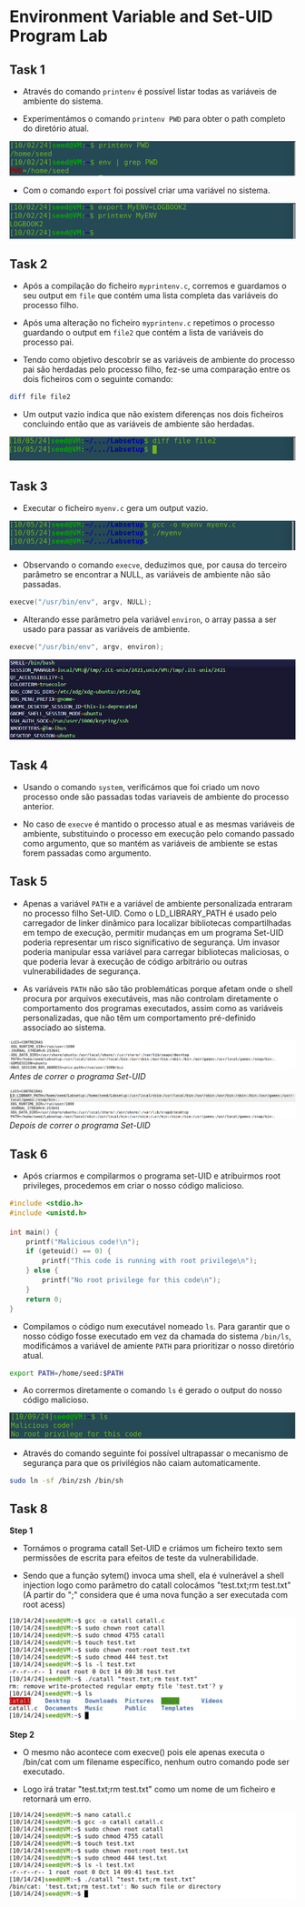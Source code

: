# Environment Variable and Set-UID Program Lab

## Task 1

- Através do comando `printenv` é possível listar todas as variáveis de ambiente do sistema.

- Experimentámos o comando `printenv PWD` para obter o path completo do diretório atual.

![image](screenshots/LB4_3.png)

- Com o comando `export` foi possível criar uma variável no sistema.

![image](screenshots/LB4_4.png)

## Task 2

- Após a compilação do ficheiro `myprintenv.c`, corremos e guardamos o seu output em `file` que contém uma lista completa das variáveis do processo filho.

- Após uma alteração no ficheiro `myprintenv.c` repetimos o processo guardando o output em `file2` que contém a lista de variáveis do processo pai.

- Tendo como objetivo descobrir se as variáveis de ambiente do processo pai são herdadas pelo processo filho, fez-se uma comparação entre os dois ficheiros com o seguinte comando:

```bash
diff file file2
```

- Um output vazio indica que não existem diferenças nos dois ficheiros concluindo então que as variáveis de ambiente são herdadas.

![image](screenshots/LB4_5.png)

## Task 3

- Executar o ficheiro `myenv.c` gera um output vazio.

![image](screenshots/LB4_6.png)

- Observando o comando `execve`, deduzimos que, por causa do terceiro parâmetro se encontrar a NULL, as variáveis de ambiente não são passadas.

```c
execve("/usr/bin/env", argv, NULL);
``` 

- Alterando esse parâmetro pela variável `environ`, o array passa a ser usado para passar as variáveis de ambiente.

```c
execve("/usr/bin/env", argv, environ);
``` 

![image](screenshots/LB4_7.png)

## Task 4

- Usando o comando `system`, verificámos que foi criado um novo processo onde são passadas todas variaveis de ambiente do processo anterior.

- No caso de `execve` é mantido o processo atual e as mesmas variáveis de ambiente, substituindo o processo em execução pelo comando passado como argumento, que so mantém as variáveis de ambiente se estas forem passadas como argumento.

## Task 5

- Apenas a variável `PATH` e a variável de ambiente personalizada entraram no processo filho Set-UID. Como o LD_LIBRARY_PATH é usado pelo carregador de linker dinâmico para localizar bibliotecas compartilhadas em tempo de execução, permitir mudanças em um programa Set-UID poderia representar um risco significativo de segurança. Um invasor poderia manipular essa variável para carregar bibliotecas maliciosas, o que poderia levar à execução de código arbitrário ou outras vulnerabilidades de segurança. 

- As variáveis `PATH` não são tão problemáticas porque afetam onde o shell procura por arquivos executáveis, mas não controlam diretamente o comportamento dos programas executados, assim como as variáveis personalizadas, que não têm um comportamento pré-definido associado ao sistema.

![image](screenshots/LB4_1.png)
*Antes de correr o programa Set-UID*

![image](screenshots/LB4_2.png)
*Depois de correr o programa Set-UID*


## Task 6

- Após criarmos e compilarmos o programa set-UID e atribuirmos root privileges, procedemos em criar o nosso código malicioso.

```c
#include <stdio.h>
#include <unistd.h>

int main() {
    printf("Malicious code!\n");
    if (geteuid() == 0) {
        printf("This code is running with root privilege\n");
    } else {
        printf("No root privilege for this code\n");
    }
    return 0;
}
```

- Compilamos o código num executável nomeado `ls`. Para garantir que o nosso código fosse executado em vez da chamada do sistema `/bin/ls`, modificámos a variável de amiente `PATH` para prioritizar o nosso diretório atual.

```bash
export PATH=/home/seed:$PATH
```

- Ao corrermos diretamente o comando `ls` é gerado o output do nosso código malicioso.

![image](screenshots/LB4_8.png)

- Através do comando seguinte foi possível ultrapassar o mecanismo de segurança para que os privilégios não caiam automaticamente.

```bash
sudo ln -sf /bin/zsh /bin/sh
```

## Task 8

**Step 1**

- Tornámos o programa catall Set-UID e criámos um ficheiro texto sem permissões de escrita para efeitos de teste da vulnerabilidade.

- Sendo que a função sytem() invoca uma shell, ela é vulnerável a shell injection logo como parâmetro do catall colocámos "test.txt;rm test.txt" (A partir do ";" considera que é uma nova função a ser executada com root acess)

![image](screenshots/LB4_9.png)

**Step 2**

- O mesmo não acontece com execve() pois ele apenas executa o /bin/cat com um filename específico, nenhum outro comando pode ser executado.

- Logo irá tratar "test.txt;rm test.txt" como um nome de um ficheiro e retornará um erro.

![image](screenshots/LB4_10.png)


